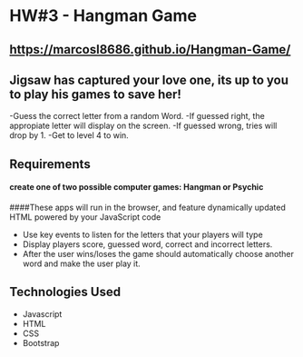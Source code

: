 # HW#3 - Hangman Game

## https://marcosl8686.github.io/Hangman-Game/

## Jigsaw has captured your love one, its up to you to play his games to save her!
-Guess the correct letter from a random Word.
-If guessed right, the appropiate letter will display on the screen.
-If guessed wrong, tries will drop by 1. 
-Get to level 4 to win.
## Requirements
#### create one of two possible computer games: Hangman or Psychic
####These apps will run in the browser, and feature dynamically updated HTML powered by your JavaScript code
- Use key events to listen for the letters that your players will type
- Display players score, guessed word, correct and incorrect letters.
- After the user wins/loses the game should automatically choose another word and make the user play it.


## Technologies Used
- Javascript
- HTML
- CSS
- Bootstrap


